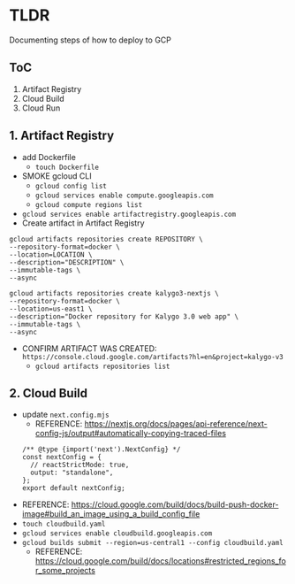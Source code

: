 # TLDR

Documenting steps of how to deploy to GCP

## ToC

1. Artifact Registry
2. Cloud Build
3. Cloud Run

## 1. Artifact Registry

- add Dockerfile
  - `touch Dockerfile`
- SMOKE gcloud CLI
  - `gcloud config list`
  - `gcloud services enable compute.googleapis.com`
  - `gcloud compute regions list`
- `gcloud services enable artifactregistry.googleapis.com`
- Create artifact in Artifact Registry
``` template
gcloud artifacts repositories create REPOSITORY \
--repository-format=docker \
--location=LOCATION \
--description="DESCRIPTION" \
--immutable-tags \
--async
```
``` ie:
gcloud artifacts repositories create kalygo3-nextjs \
--repository-format=docker \
--location=us-east1 \
--description="Docker repository for Kalygo 3.0 web app" \
--immutable-tags \
--async
```
- CONFIRM ARTIFACT WAS CREATED: `https://console.cloud.google.com/artifacts?hl=en&project=kalygo-v3`
  - `gcloud artifacts repositories list`

## 2. Cloud Build

- update `next.config.mjs`
  - REFERENCE: https://nextjs.org/docs/pages/api-reference/next-config-js/output#automatically-copying-traced-files
  ```
  /** @type {import('next').NextConfig} */
  const nextConfig = {
    // reactStrictMode: true,
    output: "standalone",
  };
  export default nextConfig;
  ```
- REFERENCE: https://cloud.google.com/build/docs/build-push-docker-image#build_an_image_using_a_build_config_file
- `touch cloudbuild.yaml`
- `gcloud services enable cloudbuild.googleapis.com`
- `gcloud builds submit --region=us-central1 --config cloudbuild.yaml`
  - REFERENCE: https://cloud.google.com/build/docs/locations#restricted_regions_for_some_projects
